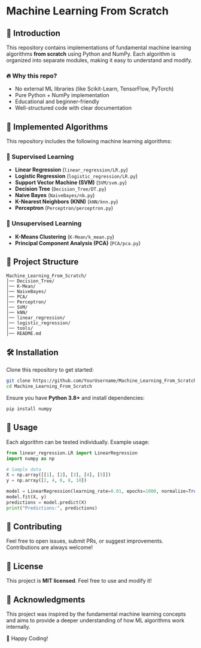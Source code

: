 # Machine Learning From Scratch


## 📌 Introduction
This repository contains implementations of fundamental machine learning algorithms **from scratch** using Python and NumPy. Each algorithm is organized into separate modules, making it easy to understand and modify.

### 🔥 Why this repo?
- No external ML libraries (like Scikit-Learn, TensorFlow, PyTorch)
- Pure Python + NumPy implementation
- Educational and beginner-friendly
- Well-structured code with clear documentation

## 🚀 Implemented Algorithms
This repository includes the following machine learning algorithms:

### 🔷 Supervised Learning
- **Linear Regression** (`linear_regression/LR.py`)
- **Logistic Regression** (`logistic_regression/LR.py`)
- **Support Vector Machine (SVM)** (`SVM/svm.py`)
- **Decision Tree** (`Decision_Tree/DT.py`)
- **Naive Bayes** (`NaiveBayes/nb.py`)
- **K-Nearest Neighbors (KNN)** (`kNN/knn.py`)
- **Perceptron** (`Perceptron/perceptron.py`)

### 🔷 Unsupervised Learning
- **K-Means Clustering** (`K-Mean/k_mean.py`)
- **Principal Component Analysis (PCA)** (`PCA/pca.py`)

## 📂 Project Structure
```
Machine_Learning_From_Scratch/
│── Decision_Tree/
│── K-Mean/
│── NaiveBayes/
│── PCA/
│── Perceptron/
│── SVM/
│── kNN/
│── linear_regression/
│── logistic_regression/
│── tools/
│── README.md
```

## 🛠 Installation
Clone this repository to get started:
```bash
git clone https://github.com/YourUsername/Machine_Learning_From_Scratch.git
cd Machine_Learning_From_Scratch
```
Ensure you have **Python 3.8+** and install dependencies:
```bash
pip install numpy
```

## 📌 Usage
Each algorithm can be tested individually. Example usage:

```python
from linear_regression.LR import LinearRegression
import numpy as np

# Sample data
X = np.array([[1], [2], [3], [4], [5]])
y = np.array([2, 4, 6, 8, 10])

model = LinearRegression(learning_rate=0.01, epochs=1000, normalize=True)
model.fit(X, y)
predictions = model.predict(X)
print("Predictions:", predictions)
```

## 📝 Contributing
Feel free to open issues, submit PRs, or suggest improvements. Contributions are always welcome!

## 📜 License
This project is **MIT licensed**. Feel free to use and modify it!

## 🙌 Acknowledgments
This project was inspired by the fundamental machine learning concepts and aims to provide a deeper understanding of how ML algorithms work internally.

🚀 Happy Coding!
